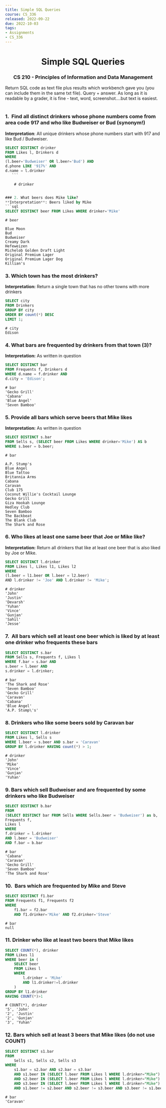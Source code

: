 ```yaml
---
title: Simple SQL Queries
course: CS_336
released: 2022-09-22
due: 2022-10-03
tags: 
- Assignments
- CS_336
---
```

<center><h1>Simple SQL Queries</h1></center>
<center><h3>CS 210 - Principles of Information and Data Management</h3></center>

Return SQL code as text file plus results which workbench gave you (you can include them in the same txt file). Query + answer. As long as it is readable by a grader, it is fine - text, word, screenshot....but text is easiest.   

### 1.  Find all distinct drinkers whose phone numbers come from area code 917 and who like Budweiser or Bud (synonym!)
**Interpretation**: All unique drinkers whose phone numbers start with 917 and like Bud / Budweiser.

```sql
SELECT DISTINCT drinker  
FROM Likes l, Drinkers d  
WHERE  
(l.beer='Budweiser' OR l.beer='Bud') AND  
d.phone LIKE '917%' AND  
d.name = l.drinker
   ```

	# drinker


### 2. What beers does Mike like?
**Interpretation**: Beers liked by Mike
```sql
SELECT DISTINCT beer FROM Likes WHERE drinker='Mike'
```

	# beer
	
	Blue Moon  
	Bud  
	Budweiser  
	Creamy Dark  
	Hefeweizen  
	Michelob Golden Draft Light  
	Original Premium Lager  
	Original Premium Lager Dog  
	Killian's

### 3. Which town has the most drinkers?
**Interpretation:** Return a single town that has no other towns with more drinkers
```sql
SELECT city  
FROM Drinkers  
GROUP BY city  
ORDER BY count(*) DESC  
LIMIT 1;
```

	# city
	Edison

### 4. What bars are frequented by drinkers from that town (3)?
**Interpretation:** As written in question

```sql
SELECT DISTINCT bar  
FROM Frequents f, Drinkers d  
WHERE d.name = f.drinker AND  
d.city = 'Edison';
```

	# bar
	'Gecko Grill'
	'Cabana'
	'Blue Angel'
	'Seven Bamboo'

### 5. Provide all bars which serve beers that Mike likes
**Interpretation:** As written in question
```sql
SELECT DISTINCT s.bar  
FROM Sells s, (SELECT beer FROM Likes WHERE drinker='Mike') AS b  
WHERE s.beer = b.beer;
```

	# bar
	
	A.P. Stump's  
	Blue Angel  
	Blue Tattoo  
	Britannia Arms  
	Cabana  
	Caravan  
	Club 175  
	Coconut Willie's Cocktail Lounge  
	Gecko Grill  
	Giza Hookah Lounge  
	Hedley Club  
	Seven Bamboo  
	The Backbeat  
	The Blank Club  
	The Shark and Rose


### 6. Who likes at least one same beer that Joe or Mike like?
**Interpretation:** Return all drinkers that like at least one beer that is also liked by Joe or Mike.
```sql
SELECT DISTINCT l.drinker  
FROM Likes l, Likes l1, Likes l2  
WHERE  
(l.beer = l1.beer OR l.beer = l2.beer)  
AND l.drinker != 'Joe' AND l.drinker != 'Mike';
```

	# drinker
	'John'
	'Justin'
	'Devarsh'
	'Yuhan'
	'Vince'
	'Gunjan'
	'Sahil'
	'Jesse'

### 7.  All bars which sell at least one beer which is liked by at least one drinker who frequents these bars
```sql
SELECT DISTINCT s.bar  
FROM Sells s, Frequents f, Likes l  
WHERE f.bar = s.bar AND  
s.beer = l.beer AND  
s.drinker = l.drinker;
```

	# bar
	'The Shark and Rose'
	'Seven Bamboo'
	'Gecko Grill'
	'Caravan'
	'Cabana'
	'Blue Angel'
	'A.P. Stump\'s'



### 8. Drinkers who like some beers sold by Caravan bar
```sql
SELECT DISTINCT l.drinker  
FROM Likes l, Sells s  
WHERE l.beer = s.beer AND s.bar = 'Caravan'  
GROUP BY l.drinker HAVING count(*) > 1;
```

	# drinker
	'John'
	'Mike'
	'Vince'
	'Gunjan'
	'Yuhan'

### 9. Bars which sell Budweiser and are frequented by some drinkers who like Budweiser
```sql
SELECT DISTINCT b.bar
FROM 
(SELECT DISTINCT bar FROM Sells WHERE Sells.beer = 'Budweiser') as b,
Frequents f,
Likes l
WHERE
f.drinker = l.drinker
AND l.beer = 'Budweiser'
AND f.bar = b.bar
```
	
	# bar
	'Cabana'
	'Caravan'
	'Gecko Grill'
	'Seven Bamboo'
	'The Shark and Rose'

### 10.  Bars which are frequented by Mike and Steve
```sql
SELECT DISTINCT f1.bar
FROM Frequents f1, Frequents f2
WHERE
	f1.bar = f2.bar
	AND f1.drinker='Mike' AND f2.drinker='Steve'
```

	# bar
	null

### 11. Drinker who like at least two beers that Mike likes
```sql
SELECT COUNT(*), drinker
FROM Likes l1
WHERE beer in (
	SELECT beer
    FROM Likes l
    WHERE
		l.drinker = 'Mike'
        AND l1.drinker!=l.drinker
	)
GROUP BY l1.drinker
HAVING COUNT(*)>1
```
	# COUNT(*), drinker
	'5', 'John'
	'2', 'Justin'
	'2', 'Gunjan'
	'3', 'Yuhan'



### 12. Bars which sell at least 3 beers that Mike likes (do not use COUNT)

```sql
SELECT DISTINCT s1.bar
FROM 
	Sells s1, Sells s2, Sells s3
WHERE
	s1.bar = s2.bar AND s2.bar = s3.bar
    AND s1.beer IN (SELECT l.beer FROM Likes l WHERE l.drinker="Mike")
    AND s2.beer IN (SELECT l.beer FROM Likes l WHERE l.drinker="Mike")
    AND s3.beer IN (SELECT l.beer FROM Likes l WHERE l.drinker="Mike")
    AND s1.beer != s2.beer AND s2.beer != s3.beer AND s3.beer != s1.beer;
```

	# bar
	'Caravan'
